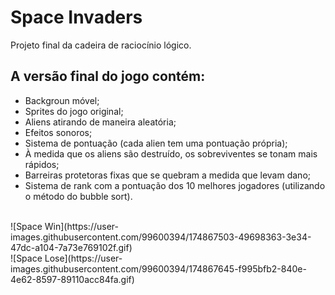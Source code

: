 # Space Invaders

Projeto final da cadeira de raciocínio lógico.<br>
<h2>A versão final do jogo contém:</h2>
<ul>
  <li>Backgroun móvel;</li>
  <li>Sprites do jogo original;</li>
  <li>Aliens atirando de maneira aleatória;</li>
  <li>Efeitos sonoros;</li>
  <li>Sistema de pontuação (cada alien tem uma pontuação própria);</li>
  <li>À medida que os aliens são destruído, os sobreviventes se tonam mais rápidos;</li>
  <li>Barreiras protetoras fixas que se quebram a medida que levam dano;</li>
  <li>Sistema de rank com a pontuação dos 10 melhores jogadores (utilizando o método do bubble sort).</li>
</ul>
<br>
![Space Win](https://user-images.githubusercontent.com/99600394/174867503-49698363-3e34-47dc-a104-7a73e769102f.gif)
<br>
![Space Lose](https://user-images.githubusercontent.com/99600394/174867645-f995bfb2-840e-4e62-8597-89110acc84fa.gif)
